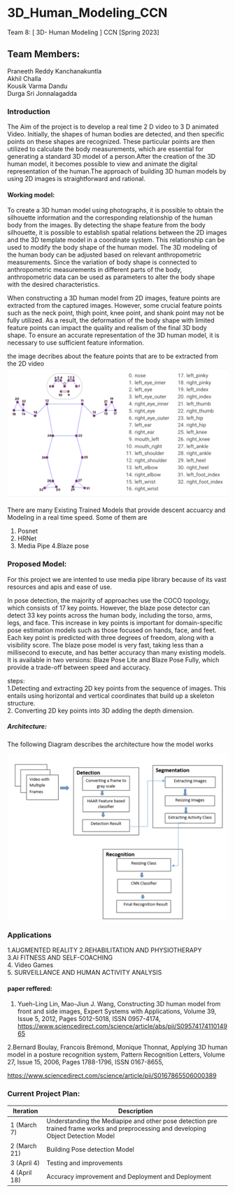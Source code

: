 # 3D_Human_Modeling_CCN

Team 8: [ 3D- Human Modeling ] CCN [Spring 2023]

## Team Members:

Praneeth Reddy Kanchanakuntla <br>
Akhil Challa <br>
Kousik Varma Dandu <br>
Durga Sri Jonnalagadda<br>

### Introduction <br>

The Aim of the project is to develop a real time 2 D video to 3 D animated Video. 
Initially, the shapes of human bodies are detected, and then specific points on these shapes are recognized. These particular points are then utilized to calculate the body measurements, which are essential for generating a standard 3D model of a person.After the creation of the 3D human model, it becomes possible to view and animate the digital representation of the human.The approach of building 3D human models by using 2D images is straightforward and rational.


#### Working model: 

To create a 3D human model using photographs, it is possible to obtain the silhouette information and the corresponding relationship of the human body from the images. By detecting the shape feature from the body silhouette, it is possible to establish spatial relations between the 2D images and the 3D template model in a coordinate system. This relationship can be used to modify the body shape of the human model. The 3D modeling of the human body can be adjusted based on relevant anthropometric measurements. Since the variation of body shape is connected to anthropometric measurements in different parts of the body, anthropometric data can be used as parameters to alter the body shape with the desired characteristics.

When constructing a 3D human model from 2D images, feature points are extracted from the captured images. However, some crucial feature points such as the neck point, thigh point, knee point, and shank point may not be fully utilized. As a result, the deformation of the body shape with limited feature points can impact the quality and realism of the final 3D body shape. To ensure an accurate representation of the 3D human model, it is necessary to use sufficient feature information.


the image decribes about the feature points that are to be extracted from the 2D video
![](https://github.com/pkanchan15/3D_Human_Modeling_CCN/blob/group_8_proposal/Screenshot%202023-02-22%20at%201.09.45%20PM.png)


There are many Existing Trained Models that provide descent accuarcy and Modeling in a real time speed. Some of them are 

1. Posnet
2. HRNet
3. Media Pipe
4.Blaze pose


### Proposed Model:

For this project we are intented to use media pipe library because of its vast resources and apis and ease of use.

In pose detection, the majority of approaches use the COCO topology, which consists of 17 key points. However, the blaze pose detector can detect 33 key points across the human body, including the torso, arms, legs, and face. This increase in key points is important for domain-specific pose estimation models such as those focused on hands, face, and feet. Each key point is predicted with three degrees of freedom, along with a visibility score. The blaze pose model is very fast, taking less than a millisecond to execute, and has better accuracy than many existing models. It is available in two versions: Blaze Pose Lite and Blaze Pose Fully, which provide a trade-off between speed and accuracy.

steps:
<br>
1.Detecting and extracting 2D key points from the sequence of images. This entails using horizontal and vertical coordinates that build up a skeleton structure. <br>
2. Converting 2D key points into 3D adding the depth dimension. 


##### Architecture:

The following Diagram describes the architecture how the model works

![](https://github.com/pkanchan15/3D_Human_Modeling_CCN/blob/group_8_proposal/Screenshot%202023-02-22%20at%201.34.46%20PM.png)

### Applications

1.AUGMENTED REALITY
2.REHABILITATION AND PHYSIOTHERAPY <br>
3.AI FITNESS AND SELF-COACHING <br>
4. Video Games  <br>
5. SURVEILLANCE AND HUMAN ACTIVITY ANALYSIS <br>

#### paper reffered:

1. Yueh-Ling Lin, Mao-Jiun J. Wang,
Constructing 3D human model from front and side images,
Expert Systems with Applications,
Volume 39, Issue 5,
2012,
Pages 5012-5018,
ISSN 0957-4174, https://www.sciencedirect.com/science/article/abs/pii/S0957417411014965


2.Bernard Boulay, Francois Brémond, Monique Thonnat,
Applying 3D human model in a posture recognition system,
Pattern Recognition Letters,
Volume 27, Issue 15,
2006,
Pages 1788-1796,
ISSN 0167-8655,

https://www.sciencedirect.com/science/article/pii/S0167865506000389




### Current Project Plan:


| Iteration | Description |
| --- | --- |
| 1 (March 7) | Understanding the Mediapipe and other pose detection pre trained frame works  and preprocessing and developing Object Detection Model|
|2 (March 21) | Building Pose detection Model|
| 3 (April 4) | Testing and improvements|
| 4 (April  18) | Accuracy improvement and Deployment and Deployment|

